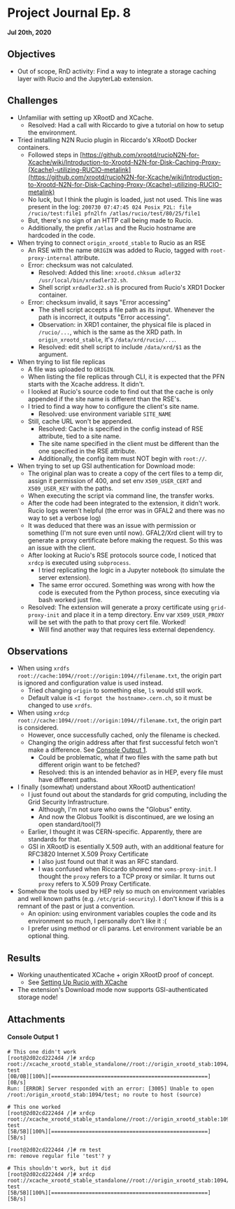 # Project Journal Ep. 8
**Jul 20th, 2020**

## Objectives
- Out of scope, RnD activity: Find a way to integrate a storage caching layer with Rucio and the JupyterLab extension.

## Challenges
- Unfamiliar with setting up XRootD and XCache.
  - Resolved: Had a call with Riccardo to give a tutorial on how to setup the environment.
- Tried installing N2N Rucio plugin in Riccardo's XRootD Docker containers.
  - Followed steps in [https://github.com/xrootd/rucioN2N-for-Xcache/wiki/Introduction-to-Xrootd-N2N-for-Disk-Caching-Proxy-(Xcache)-utilizing-RUCIO-metalink](https://github.com/xrootd/rucioN2N-for-Xcache/wiki/Introduction-to-Xrootd-N2N-for-Disk-Caching-Proxy-(Xcache)-utilizing-RUCIO-metalink)
  - No luck, but I think the plugin is loaded, just not used. This line was present in the log: `200730 07:47:45 024 Posix_P2L: file /rucio/test:file1 pfn2lfn /atlas/rucio/test/80/25/file1`
  - But, there's no sign of an HTTP call being made to Rucio.
  - Additionally, the prefix `/atlas` and the Rucio hostname are hardcoded in the code.
- When trying to connect `origin_xrootd_stable` to Rucio as an RSE
  - An RSE with the name `ORIGIN` was added to Rucio, tagged with `root-proxy-internal` attribute.
  - Error: checksum was not calculated.
    - Resolved: Added this line: `xrootd.chksum adler32 /usr/local/bin/xrdadler32.sh`.
    - Shell script `xrdadler32.sh` is procured from Rucio's XRD1 Docker container.
  - Error: checksum invalid, it says "Error accessing"
    - The shell script accepts a file path as its input. Whenever the path is incorrect, it outputs "Error accessing".
    - Observation: in XRD1 container, the physical file is placed in `/rucio/...`, which is the same as the XRD path. In `origin_xrootd_stable`, it's `/data/xrd/rucio/...`.
    - Resolved: edit shell script to include `/data/xrd/$1` as the argument.
- When trying to list file replicas
  - A file was uploaded to `ORIGIN`.
  - When listing the file replicas through CLI, it is expected that the PFN starts with the Xcache address. It didn't.
  - I looked at Rucio's source code to find out that the cache is only appended if the site name is different than the RSE's.
  - I tried to find a way how to configure the client's site name.
    - Resolved: use environment variable `SITE_NAME`
  - Still, cache URL won't be appended.
    - Resolved: Cache is specified in the config instead of RSE attribute, tied to a site name.
    - The site name specified in the client must be different than the one specified in the RSE attribute.
    - Additionally, the config item must NOT begin with `root://`.
- When trying to set up GSI authentication for Download mode:
  - The original plan was to create a copy of the cert files to a temp dir, assign it permission of 400, and set env `X509_USER_CERT` and `X509_USER_KEY` with the paths.
  - When executing the script via command line, the transfer works.
  - After the code had been integrated to the extension, it didn't work. Rucio logs weren't helpful (the error was in GFAL2 and there was no way to set a verbose log)
  - It was deduced that there was an issue with permission or something (I'm not sure even until now). GFAL2/Xrd client will try to generate a proxy certificate before making the request. So this was an issue with the client.
  - After looking at Rucio's RSE protocols source code, I noticed that `xrdcp` is executed using `subprocess`.
    - I tried replicating the logic in a Jupyter notebook (to simulate the server extension).
    - The same error occured. Something was wrong with how the code is executed from the Python process, since executing via bash worked just fine.
  - Resolved: The extension will generate a proxy certificate using `grid-proxy-init` and place it in a temp directory. Env var `X509_USER_PROXY` will be set with the path to that proxy cert file. Worked!
    - Will find another way that requires less external dependency.


## Observations
- When using `xrdfs root://cache:1094//root://origin:1094//filename.txt`, the origin part is ignored and configuration value is used instead.
  - Tried changing `origin` to something else, `ls` would still work.
  - Default value is `<I forgot the hostname>.cern.ch`, so it must be changed to use `xrdfs`.
- When using `xrdcp root://cache:1094//root://origin:1094//filename.txt`, the origin part is considered.
  - However, once successfully cached, only the filename is checked.
  - Changing the origin address after that first successful fetch won't make a difference. See [Console Output 1](#console-output-1).
    - Could be problematic, what if two files with the same path but different origin want to be fetched?
    - Resolved: this is an intended behavior as in HEP, every file must have different paths.
- I finally (somewhat) understand about XRootD authentication!
  - I just found out about the standards for grid computing, including the Grid Security Infrastructure.
    - Although, I'm not sure who owns the "Globus" entity.
    - And now the Globus Toolkit is discontinued, are we losing an open standard/tool(?)
  - Earlier, I thought it was CERN-specific. Apparently, there are standards for that.
  - GSI in XRootD is esentially X.509 auth, with an additional feature for RFC3820 Internet X.509 Proxy Certificate
    - I also just found out that it was an RFC standard.
    - I was confused when Riccardo showed me `voms-proxy-init`. I thought the `proxy` refers to a TCP proxy or similar. It turns out `proxy` refers to X.509 Proxy Certificate.
- Somehow the tools used by HEP rely so much on environment variables and well known paths (e.g. `/etc/grid-security`). I don't know if this is a remnant of the past or just a convention.
  - An opinion: using environment variables couples the code and its environment so much, I personally don't like it :(
  - I prefer using method or cli params. Let environment variable be an optional thing.
  

## Results
- Working unauthenticated XCache + origin XRootD proof of concept.
  - See [Setting Up Rucio with XCache](../instructions/rucio-xcache.md)
- The extension's Download mode now supports GSI-authenticated storage node!

## Attachments
#### Console Output 1
```
# This one didn't work
[root@2d02cd2224d4 /]# xrdcp root://xcache_xrootd_stable_standalone//root://origin_xrootd_stab:1094/test test
[0B/0B][100%][==================================================][0B/s]
Run: [ERROR] Server responded with an error: [3005] Unable to open /root:/origin_xrootd_stab:1094/test; no route to host (source) 

# This one worked
[root@2d02cd2224d4 /]# xrdcp root://xcache_xrootd_stable_standalone//root://origin_xrootd_stable:1094/test test
[5B/5B][100%][==================================================][5B/s]

[root@2d02cd2224d4 /]# rm test
rm: remove regular file 'test'? y

# This shouldn't work, but it did
[root@2d02cd2224d4 /]# xrdcp root://xcache_xrootd_stable_standalone//root://origin_xrootd_stab:1094/test test
[5B/5B][100%][==================================================][5B/s]
```